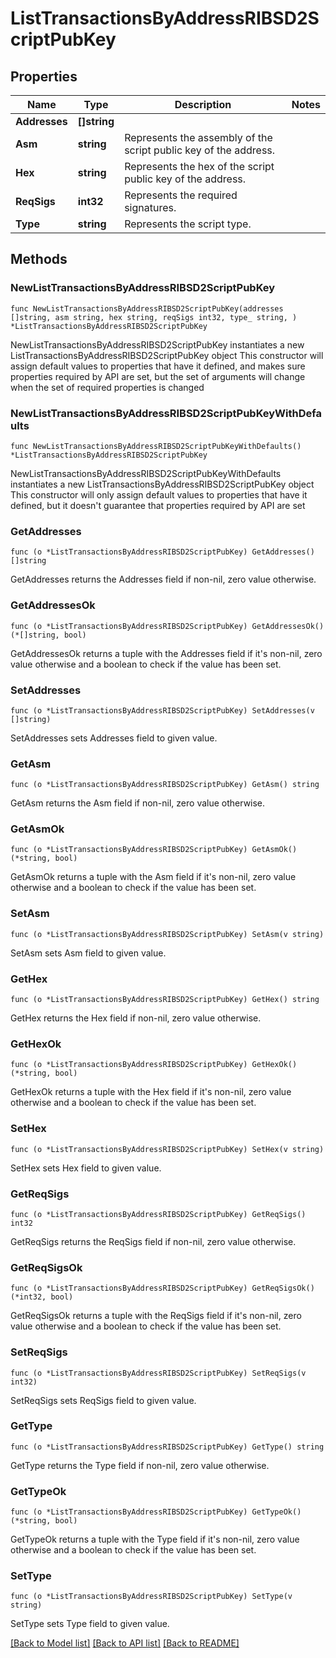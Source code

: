 # ListTransactionsByAddressRIBSD2ScriptPubKey

## Properties

Name | Type | Description | Notes
------------ | ------------- | ------------- | -------------
**Addresses** | **[]string** |  | 
**Asm** | **string** | Represents the assembly of the script public key of the address. | 
**Hex** | **string** | Represents the hex of the script public key of the address. | 
**ReqSigs** | **int32** | Represents the required signatures. | 
**Type** | **string** | Represents the script type. | 

## Methods

### NewListTransactionsByAddressRIBSD2ScriptPubKey

`func NewListTransactionsByAddressRIBSD2ScriptPubKey(addresses []string, asm string, hex string, reqSigs int32, type_ string, ) *ListTransactionsByAddressRIBSD2ScriptPubKey`

NewListTransactionsByAddressRIBSD2ScriptPubKey instantiates a new ListTransactionsByAddressRIBSD2ScriptPubKey object
This constructor will assign default values to properties that have it defined,
and makes sure properties required by API are set, but the set of arguments
will change when the set of required properties is changed

### NewListTransactionsByAddressRIBSD2ScriptPubKeyWithDefaults

`func NewListTransactionsByAddressRIBSD2ScriptPubKeyWithDefaults() *ListTransactionsByAddressRIBSD2ScriptPubKey`

NewListTransactionsByAddressRIBSD2ScriptPubKeyWithDefaults instantiates a new ListTransactionsByAddressRIBSD2ScriptPubKey object
This constructor will only assign default values to properties that have it defined,
but it doesn't guarantee that properties required by API are set

### GetAddresses

`func (o *ListTransactionsByAddressRIBSD2ScriptPubKey) GetAddresses() []string`

GetAddresses returns the Addresses field if non-nil, zero value otherwise.

### GetAddressesOk

`func (o *ListTransactionsByAddressRIBSD2ScriptPubKey) GetAddressesOk() (*[]string, bool)`

GetAddressesOk returns a tuple with the Addresses field if it's non-nil, zero value otherwise
and a boolean to check if the value has been set.

### SetAddresses

`func (o *ListTransactionsByAddressRIBSD2ScriptPubKey) SetAddresses(v []string)`

SetAddresses sets Addresses field to given value.


### GetAsm

`func (o *ListTransactionsByAddressRIBSD2ScriptPubKey) GetAsm() string`

GetAsm returns the Asm field if non-nil, zero value otherwise.

### GetAsmOk

`func (o *ListTransactionsByAddressRIBSD2ScriptPubKey) GetAsmOk() (*string, bool)`

GetAsmOk returns a tuple with the Asm field if it's non-nil, zero value otherwise
and a boolean to check if the value has been set.

### SetAsm

`func (o *ListTransactionsByAddressRIBSD2ScriptPubKey) SetAsm(v string)`

SetAsm sets Asm field to given value.


### GetHex

`func (o *ListTransactionsByAddressRIBSD2ScriptPubKey) GetHex() string`

GetHex returns the Hex field if non-nil, zero value otherwise.

### GetHexOk

`func (o *ListTransactionsByAddressRIBSD2ScriptPubKey) GetHexOk() (*string, bool)`

GetHexOk returns a tuple with the Hex field if it's non-nil, zero value otherwise
and a boolean to check if the value has been set.

### SetHex

`func (o *ListTransactionsByAddressRIBSD2ScriptPubKey) SetHex(v string)`

SetHex sets Hex field to given value.


### GetReqSigs

`func (o *ListTransactionsByAddressRIBSD2ScriptPubKey) GetReqSigs() int32`

GetReqSigs returns the ReqSigs field if non-nil, zero value otherwise.

### GetReqSigsOk

`func (o *ListTransactionsByAddressRIBSD2ScriptPubKey) GetReqSigsOk() (*int32, bool)`

GetReqSigsOk returns a tuple with the ReqSigs field if it's non-nil, zero value otherwise
and a boolean to check if the value has been set.

### SetReqSigs

`func (o *ListTransactionsByAddressRIBSD2ScriptPubKey) SetReqSigs(v int32)`

SetReqSigs sets ReqSigs field to given value.


### GetType

`func (o *ListTransactionsByAddressRIBSD2ScriptPubKey) GetType() string`

GetType returns the Type field if non-nil, zero value otherwise.

### GetTypeOk

`func (o *ListTransactionsByAddressRIBSD2ScriptPubKey) GetTypeOk() (*string, bool)`

GetTypeOk returns a tuple with the Type field if it's non-nil, zero value otherwise
and a boolean to check if the value has been set.

### SetType

`func (o *ListTransactionsByAddressRIBSD2ScriptPubKey) SetType(v string)`

SetType sets Type field to given value.



[[Back to Model list]](../README.md#documentation-for-models) [[Back to API list]](../README.md#documentation-for-api-endpoints) [[Back to README]](../README.md)



